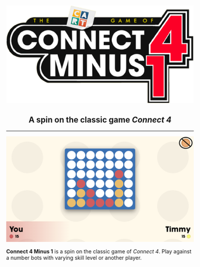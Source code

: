 <div align="center">
    <img src="https://raw.githubusercontent.com/xoxostardust/connect-4-minus-1/main/img/game_logo_v3.png" alt="Connect 4 Minus 1 logo">
</div>

<h2 align="center">A spin on the classic game <em>Connect 4</em></h2>

---

![Gameplay](gameplay.png)

**Connect 4 Minus 1** is a spin on the classic game of _Connect 4_. Play against a number bots with varying skill level or another player.
